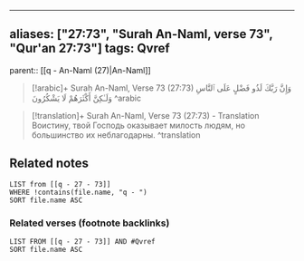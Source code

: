 
---
aliases: ["27:73", "Surah An-Naml, verse 73", "Qur'an 27:73"]
tags: Qvref
---

parent:: [[q - An-Naml (27)|An-Naml]]

> [!arabic]+ Surah An-Naml, Verse 73 (27:73)
> <span class="quran-arabic">وَإِنَّ رَبَّكَ لَذُو فَضْلٍ عَلَى ٱلنَّاسِ وَلَـٰكِنَّ أَكْثَرَهُمْ لَا يَشْكُرُونَ</span>
^arabic

> [!translation]+ Surah An-Naml, Verse 73 (27:73) - Translation
> Воистину, твой Господь оказывает милость людям, но большинство их неблагодарны.
^translation



## Related notes
```dataview
LIST from [[q - 27 - 73]]
WHERE !contains(file.name, "q - ")
SORT file.name ASC
```

### Related verses (footnote backlinks)
```dataview
LIST FROM [[q - 27 - 73]] AND #Qvref
SORT file.name ASC
```

